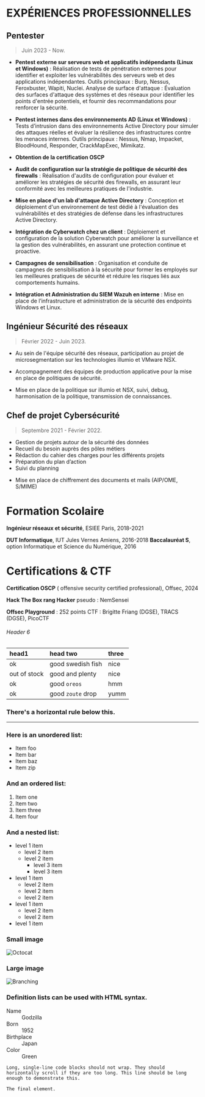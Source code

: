 # EXPÉRIENCES PROFESSIONNELLES

## Pentester

> Juin 2023 - Now.

*  **Pentest externe sur serveurs web et applicatifs indépendants (Linux et Windows)** : Réalisation
de tests de pénétration externes pour identifier et exploiter les vulnérabilités des serveurs web
et des applications indépendantes. Outils principaux : Burp, Nessus, Feroxbuster, Wapiti, Nuclei.
Analyse de surface d'attaque : Évaluation des surfaces d'attaque des systèmes et des réseaux
pour identifier les points d'entrée potentiels, et fournir des recommandations pour renforcer la
sécurité.

*  **Pentest internes dans des environnements AD (Linux et Windows)** : Tests d’intrusion dans des
environnements Active Directory pour simuler des attaques réelles et évaluer la résilience des
infrastructures contre les menaces internes. Outils principaux : Nessus, Nmap, Impacket,
BloodHound, Responder, CrackMapExec, Mimikatz.

*  **Obtention de la certification OSCP**

*  **Audit de configuration sur la stratégie de politique de sécurité des firewalls** : Réalisation
d'audits de configuration pour évaluer et améliorer les stratégies de sécurité des firewalls, en
assurant leur conformité avec les meilleures pratiques de l'industrie.

*  **Mise en place d'un lab d'attaque Active Directory** : Conception et déploiement d'un
environnement de test dédié à l'évaluation des vulnérabilités et des stratégies de défense dans
les infrastructures Active Directory.

*  **Intégration de Cyberwatch chez un client** : Déploiement et configuration de la solution
Cyberwatch pour améliorer la surveillance et la gestion des vulnérabilités, en assurant une
protection continue et proactive.

*  **Campagnes de sensibilisation** : Organisation et conduite de campagnes de sensibilisation à la
sécurité pour former les employés sur les meilleures pratiques de sécurité et réduire les risques
liés aux comportements humains.

*  **Intégration et Administration du SIEM Wazuh en interne** : Mise en place de l’infrastructure et
administration de la sécurité des endpoints Windows et Linux.



## Ingénieur Sécurité des réseaux 

> Février 2022 - Juin 2023.

*  Au sein de l'équipe sécurité des réseaux, participation au projet de microsegmentation sur les
technologies illumio et VMware NSX.

*  Accompagnement des équipes de production applicative pour la mise en place de politiques de
sécurité.

*  Mise en place de la politique sur illumio et NSX, suivi, debug, harmonisation de la politique,
transmission de connaissances.




## Chef de projet Cybersécurité

> Septembre 2021 - Février 2022.

-  Gestion de projets autour de la sécurité des données
  - Recueil du besoin auprès des pôles métiers
  - Rédaction du cahier des charges pour les différents projets
  - Préparation du plan d’action
  - Suivi du planning

*  Mise en place de chiffrement des documents et mails (AIP/OME, S/MIME)



# Formation Scolaire

**Ingénieur réseaux et sécurité**, ESIEE Paris,
2018-2021

**DUT Informatique**, IUT Jules Vernes Amiens,
2016-2018
**Baccalauréat S**, option Informatique et Science
du Numérique, 2016


# Certifications & CTF

**Certification OSCP** ( offensive security
certified professional), Offsec, 2024

**Hack The Box rang Hacker** pseudo :
NemSensei

**Offsec Playground** : 252 points
CTF : Brigitte Friang (DGSE), TRACS
(DGSE), PicoCTF


###### Header 6

| head1        | head two          | three |
|:-------------|:------------------|:------|
| ok           | good swedish fish | nice  |
| out of stock | good and plenty   | nice  |
| ok           | good `oreos`      | hmm   |
| ok           | good `zoute` drop | yumm  |

### There's a horizontal rule below this.

* * *

### Here is an unordered list:

*   Item foo
*   Item bar
*   Item baz
*   Item zip

### And an ordered list:

1.  Item one
1.  Item two
1.  Item three
1.  Item four

### And a nested list:

- level 1 item
  - level 2 item
  - level 2 item
    - level 3 item
    - level 3 item
- level 1 item
  - level 2 item
  - level 2 item
  - level 2 item
- level 1 item
  - level 2 item
  - level 2 item
- level 1 item

### Small image

![Octocat](https://github.githubassets.com/images/icons/emoji/octocat.png)

### Large image

![Branching](https://guides.github.com/activities/hello-world/branching.png)


### Definition lists can be used with HTML syntax.

<dl>
<dt>Name</dt>
<dd>Godzilla</dd>
<dt>Born</dt>
<dd>1952</dd>
<dt>Birthplace</dt>
<dd>Japan</dd>
<dt>Color</dt>
<dd>Green</dd>
</dl>

```
Long, single-line code blocks should not wrap. They should horizontally scroll if they are too long. This line should be long enough to demonstrate this.
```

```
The final element.
```
